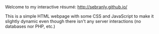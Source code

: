 Welcome to my interactive résumé: http://sebranly.github.io/

This is a simple HTML webpage with some CSS and JavaScript to make it slightly dynamic even though there isn't any server interactions (no databases nor PHP, etc.)